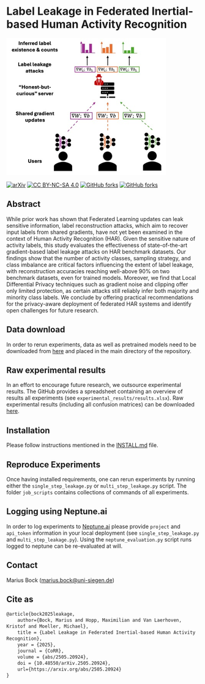 # Label Leakage in Federated Inertial-based Human Activity Recognition

![Threat model overview](threat_model.jpg)

[![arXiv](https://img.shields.io/badge/arXiv-2505.20924-b31b1b.svg)](https://arxiv.org/abs/2505.20924)
[![CC BY-NC-SA 4.0][cc-by-nc-sa-shield]][cc-by-nc-sa]
[![GitHub forks](https://img.shields.io/github/stars/mariusbock/leakage_har?style=social)](https://github.com/mariusbock/leakage)
[![GitHub forks](https://img.shields.io/github/forks/mariusbock/leakage_har?style=social)](https://github.com/mariusbock/leakage_har/fork)

## Abstract
 While prior work has shown that Federated Learning updates can leak sensitive information, label reconstruction attacks, which aim to recover input labels from shared gradients, have not yet been examined in the context of Human Activity Recognition (HAR). Given the sensitive nature of activity labels, this study evaluates the effectiveness of state-of-the-art gradient-based label leakage attacks on HAR benchmark datasets. Our findings show that the number of activity classes, sampling strategy, and class imbalance are critical factors influencing the extent of label leakage, with reconstruction accuracies reaching well-above 90% on two benchmark datasets, even for trained models. Moreover, we find that Local Differential Privacy techniques such as gradient noise and clipping offer only limited protection, as certain attacks still reliably infer both majority and minority class labels. We conclude by offering practical recommendations for the privacy-aware deployment of federated HAR systems and identify open challenges for future research. 

## Data download
In order to rerun experiments, data as well as pretrained models need to be downloaded from [here](https://uni-siegen.sciebo.de/s/1vSBUw0VGPuQCpm) and placed in the main directory of the repository. 

## Raw experimental results
In an effort to encourage future research, we outsource experimental results. The GitHub provides a spreadsheet containing an overview of results all experiments (see `experimental_results/results.xlsx`). Raw experimental results (including all confusion matrices) can be downloaded [here](https://uni-siegen.sciebo.de/s/odnmXR6LSyLDhyG).

## Installation
Please follow instructions mentioned in the [INSTALL.md](/INSTALL.md) file.

## Reproduce Experiments
Once having installed requirements, one can rerun experiments by running either the `single_step_leakage.py` or `multi_step_leakage.py` script. The folder `job_scripts` contains collections of commands of all experiments. 

## Logging using Neptune.ai
In order to log experiments to [Neptune.ai](https://neptune.ai) please provide `project` and `api_token` information in your local deployment (see `single_step_leakage.py` and `multi_step_leakage.py`). Using the `neptune_evaluation.py` script runs logged to neptune can be re-evaluated at will.

## Contact
Marius Bock (marius.bock@uni-siegen.de)

## Cite as
```
@article{bock2025leakage,
    author={Bock, Marius and Hopp, Maximilian and Van Laerhoven, Kristof and Moeller, Michael},
    title = {Label Leakage in Federated Inertial-based Human Activity Recognition},
    year = {2025},
    journal = {CoRR},
    volume = {abs/2505.20924},
    doi = {10.48550/arXiv.2505.20924},
    url={https://arxiv.org/abs/2505.20924}
}
```

[cc-by-nc-sa]: http://creativecommons.org/licenses/by-nc-sa/4.0/
[cc-by-nc-sa-image]: https://licensebuttons.net/l/by-nc-sa/4.0/88x31.png
[cc-by-nc-sa-shield]: https://img.shields.io/badge/License-CC%20BY--NC--SA%204.0-lightgrey.svg

